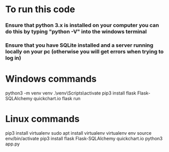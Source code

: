 # To run this code

### Ensure that python 3.x is installed on your computer you can do this by typing "python -V" into the windows terminal
### Ensure that you have SQLite installed and a server running locally on your pc (otherwise you will get errors when trying to log in)

# Windows commands

python3 -m venv venv
.\venv\Scripts\activate
pip3 install flask Flask-SQLAlchemy quickchart.io
flask run


# Linux commands

pip3 install virtualenv
sudo apt install virtualenv
virtualenv env
source env/bin/activate
pip3 install flask Flask-SQLAlchemy quickchart.io
python3 app.py
